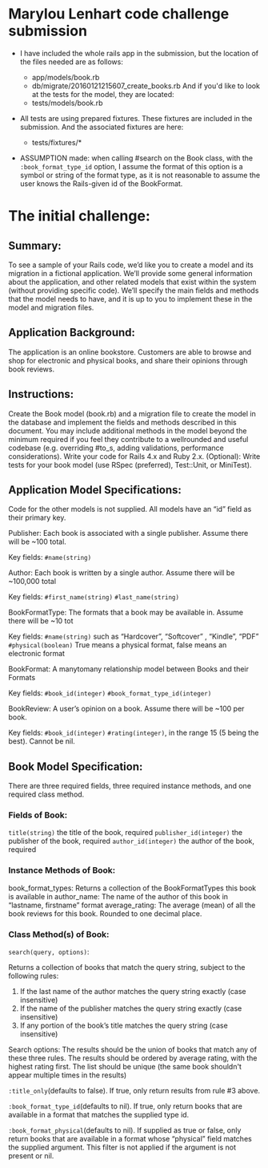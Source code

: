 # Marylou Lenhart code challenge submission

* I have included the whole rails app in the submission, but
  the location of the files needed are as follows:
  - app/models/book.rb
  - db/migrate/20160121215607_create_books.rb
  And if you'd like to look at the tests for the model, they
  are located:
  - tests/models/book.rb

* All tests are using prepared fixtures. These fixtures are included
  in the submission. And the associated fixtures are here:
  - tests/fixtures/*

* ASSUMPTION made: when calling #search on the Book class,
  with the `:book_format_type_id` option, I assume the format
  of this option is a symbol or string of the format type, as
  it is not reasonable to assume the user knows the Rails-given
  id of the BookFormat.

# The initial challenge:

## Summary:
To see a sample of your Rails code, we’d like you to create a model and
its migration in a fictional application. We’ll provide some general
information about the application, and other related models that exist
within the system (without providing specific code). We’ll specify the
main fields and methods that the model needs to have, and it is up to
you to implement these in the model and migration files.

## Application Background:
The application is an online bookstore. Customers are able to browse and
shop for electronic and physical books, and share their opinions through
book reviews.

## Instructions:
Create the Book model (book.rb) and a migration file to create the model
in the database and implement the fields and methods described in this
document. You may include additional methods in the model beyond the
minimum required if you feel they contribute to a well­rounded and useful
codebase (e.g. overriding #to_s, adding validations, performance
considerations). Write your code for Rails 4.x and Ruby 2.x.
(Optional): Write tests for your book model (use RSpec (preferred),
Test::Unit, or MiniTest).

## Application Model Specifications:
Code for the other models is not supplied. All models have an “id” field
as their primary key.

Publisher: Each book is associated with a single publisher. Assume there
will be ~100 total.

  Key fields:
  `#name(string)`

Author: Each book is written by a single author. Assume there will be
~100,000 total

  Key fields:
  `#first_name(string)`
  `#last_name(string)`

BookFormatType: The formats that a book may be available in. Assume
there will be ~10 tot

  Key fields:
  `#name(string)` such as “Hardcover”, “Softcover” , “Kindle”, “PDF”
  `#physical(boolean)` True means a physical format, false means an
  electronic format

BookFormat: A many­to­many relationship model between Books and their
Formats

  Key fields:
  `#book_id(integer)`
  `#book_format_type_id(integer)`

BookReview: A user’s opinion on a book. Assume there will be ~100 per
book.

  Key fields:
  `#book_id(integer)`
  `#rating(integer)`, in the range 1­5 (5 being the best). Cannot be nil.

## Book Model Specification:
There are three required fields, three required instance methods, and
one required class method.

### Fields of Book:
`title(string)` the title of the book, required
`publisher_id(integer)` the publisher of the book, required
`author_id(integer)` the author of the book, required

### Instance Methods of Book:
book_format_types: Returns a collection of the BookFormatTypes this book
is available in
author_name: The name of the author of this book in “lastname,
firstname” format
average_rating: The average (mean) of all the book reviews for this
book. Rounded to one decimal place.

### Class Method(s) of Book:
`search(query, options)`:

Returns a collection of books that match the query string, subject to
the following rules:

1. If the last name of the author matches the query string exactly (case
insensitive)
2. If the name of the publisher matches the query string exactly (case
insensitive)
3. If any portion of the book’s title matches the query string (case
insensitive)

Search options:
The results should be the union of books that match any of these three
rules. The results should be ordered by average rating, with the highest
rating first. The list should be unique (the same book shouldn't appear
multiple times in the results)

`:title_only`(defaults to false). If true, only return results from rule
 #3 above.

`:book_format_type_id`(defaults to nil). If true, only return books that
are available in a format that matches the supplied type id.

`:book_format_physical`(defaults to nil). If supplied as true or false,
only return books that are available in a format whose “physical” field
matches the supplied argument. This filter is not applied if the argument
is not present or nil.

